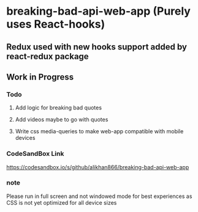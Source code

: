 # breaking-bad-api-web-app (Purely uses React-hooks)

## Redux used with new hooks support added by react-redux package

## Work in Progress

### Todo

1) Add logic for breaking bad quotes

2) Add videos maybe to go with quotes

3) Write css media-queries to make web-app compatible with mobile devices

### CodeSandBox Link 

https://codesandbox.io/s/github/alikhan866/breaking-bad-api-web-app

### note 

Please run in full screen and not windowed mode for best experiences as CSS is not yet optimized for all device sizes
